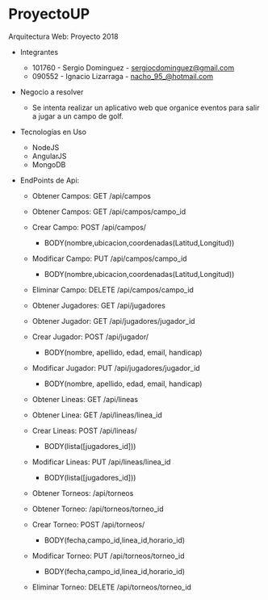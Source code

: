   # ProyectoUP
  Arquitectura Web: Proyecto 2018
  
  * Integrantes
    - 101760 - Sergio Dominguez  - sergiocdominguez@gmail.com 
    - 090552 - Ignacio Lizarraga - nacho_95_@hotmail.com
  
  * Negocio a resolver
    - Se intenta realizar un aplicativo web que organice eventos para salir a jugar a un campo de golf.
  
  * Tecnologías en Uso
    - NodeJS
    - AngularJS
    - MongoDB
    
  * EndPoints de Api:
  
    - Obtener Campos: GET /api/campos
    - Obtener Campos: GET /api/campos/campo_id
    - Crear Campo: POST /api/campos/ 
      - BODY(nombre,ubicacion,coordenadas(Latitud,Longitud)) 
    - Modificar Campo: PUT /api/campos/campo_id
      - BODY(nombre,ubicacion,coordenadas(Latitud,Longitud)) 
    - Eliminar Campo: DELETE /api/campos/campo_id
      
    - Obtener Jugadores: GET /api/jugadores
    - Obtener Jugador: GET /api/jugadores/jugador_id
    - Crear Jugador: POST /api/jugador/
      - BODY(nombre, apellido, edad, email, handicap)
    - Modificar Jugador: PUT /api/jugadores/jugador_id
      - BODY(nombre, apellido, edad, email, handicap)
      
    - Obtener Lineas: GET /api/lineas
    - Obtener Linea: GET /api/lineas/linea_id
    - Crear Lineas: POST /api/lineas/
      - BODY(lista([jugadores_id]))
    - Modificar Lineas: PUT /api/lineas/linea_id
      - BODY(lista([jugadores_id]))
      
    - Obtener Torneos: /api/torneos
    - Obtener Torneo: /api/torneos/torneo_id
    - Crear Torneo: POST /api/torneos/
      - BODY(fecha,campo_id,linea_id,horario_id) 
    - Modificar Torneo: PUT /api/torneos/torneo_id 
      - BODY(fecha,campo_id,linea_id,horario_id)
    - Eliminar Torneo: DELETE /api/torneos/torneo_id
